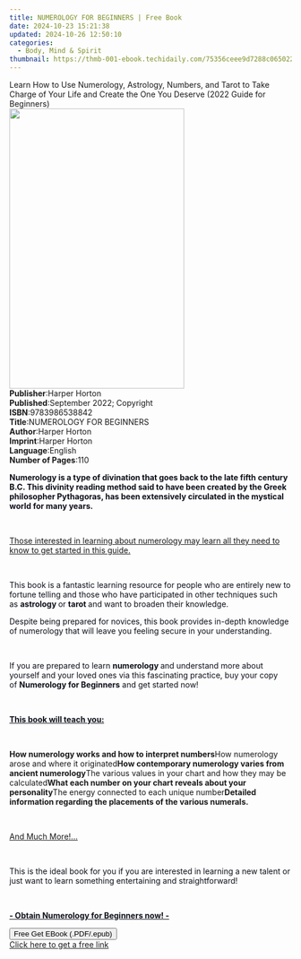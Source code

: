 ```yaml
---
title: NUMEROLOGY FOR BEGINNERS | Free Book
date: 2024-10-23 15:21:38
updated: 2024-10-26 12:50:10
categories:
  - Body, Mind & Spirit
thumbnail: https://thmb-001-ebook.techidaily.com/75356ceee9d7288c0650229fe75dd155ed315d93d27a90fbc40c8c6b874b5026.jpg
---
```

<main id="book-container">
  <div class="flex flex-col">
    <div class="book-brief flex-1 py-6 px-4 sm:p-6 md:py-10 md:px-8">
      <!-- brief-->
      <div class="book-brief-main">
        Learn How to Use Numerology, Astrology, Numbers, and Tarot to Take
        Charge of Your Life and Create the One You Deserve (2022 Guide for
        Beginners)
      </div>
    </div>
    <div
      class="book-meta-info flex-1 grid gap-4 col-start-1 col-end-3 row-start-1 sm:mb-6 sm:grid-cols-4 lg:gap-6 lg:col-start-2 lg:row-end-6 lg:row-span-6 lg:mb-0"
    >
      <div
        class="book-meta-info-left place-content-center mt-4 p-4 text-sm leading-6 col-start-2 col-span-2 dark:text-slate-400"
      >
        <img
          class="w-full h-500 object-cover rounded-lg sm:h-255 sm:col-span-2 lg:col-span-full"
          src="https://img-001-ebook.techidaily.com/a635e7abeafe55b2b6557601aef0a6319290d5ea3beac19695403ff0a3e12435.jpg"
          alt=""
          width="312"
          height="500"
        />
      </div>
      <div
        class="book-meta-info-right mt-2 col-start-1 row-start-2 col-span-3 self-center"
      >
        <!-- meta data  -->
        <div class="flex flex-col px-4 md:px-8">
          <div class="flex-1">
            <strong>Publisher</strong>:<span class="px-2">Harper Horton</span>
          </div>
          <div class="flex-1">
            <strong>Published</strong>:<span class="px-2"
              >September 2022; Copyright</span
            >
          </div>
          <div class="flex-1">
            <strong>ISBN</strong>:<span class="px-2">9783986538842</span>
          </div>
          <div class="flex-1">
            <strong>Title</strong>:<span class="px-2"
              >NUMEROLOGY FOR BEGINNERS</span
            >
          </div>
          <div class="flex-1">
            <strong>Author</strong>:<span class="px-2">Harper Horton</span>
          </div>
          <div class="flex-1">
            <strong>Imprint</strong>:<span class="px-2">Harper Horton</span>
          </div>
          <div class="flex-1">
            <strong>Language</strong>:<span class="px-2">English</span>
          </div>
          <div class="flex-1">
            <strong>Number of Pages</strong>:<span class="px-2">110</span>
          </div>
        </div>
      </div>
    </div>
    <div class="book-description flex-1 py-6 px-4 sm:p-6 md:py-10 md:px-8">
      <div class="book-description-main">
        <div accordion-content="" id="description">
          <p>
            <strong style="color: rgb(14, 16, 26)"
              >Numerology is a type of divination that goes back to the late
              fifth century B.C. This divinity reading method said to have been
              created by the Greek philosopher Pythagoras, has been extensively
              circulated in the mystical world for many years.&nbsp;</strong
            >
          </p>
          <p><span style="color: rgb(14, 16, 26)">&nbsp;</span></p>
          <p>
            <u
              >Those interested in learning about numerology may learn all they
              need to know to get started in this guide.</u
            >
          </p>
          <p><span style="color: rgb(14, 16, 26)">&nbsp;</span></p>
          <p>
            <span style="color: rgb(14, 16, 26)"
              >This book is a fantastic learning resource for people who are
              entirely new to fortune telling and those who have participated in
              other techniques such as&nbsp;</span
            ><strong style="color: rgb(14, 16, 26)">astrology&nbsp;</strong
            ><span style="color: rgb(14, 16, 26)">or&nbsp;</span
            ><strong style="color: rgb(14, 16, 26)">tarot&nbsp;</strong
            ><span style="color: rgb(14, 16, 26)"
              >and want to broaden their knowledge.&nbsp;</span
            >
          </p>
          <p>
            <span style="color: rgb(14, 16, 26)"
              >Despite being prepared for novices, this book provides in-depth
              knowledge of numerology that will leave you feeling secure in your
              understanding.</span
            >
          </p>
          <p><span style="color: rgb(14, 16, 26)">&nbsp;</span></p>
          <p>
            <span style="color: rgb(14, 16, 26)"
              >If you are prepared to learn&nbsp;</span
            ><strong style="color: rgb(14, 16, 26)">numerology&nbsp;</strong
            ><span style="color: rgb(14, 16, 26)"
              >and understand more about yourself and your loved ones via this
              fascinating practice, buy your copy of&nbsp;</span
            ><strong style="color: rgb(14, 16, 26)"
              >Numerology for Beginners</strong
            ><span style="color: rgb(14, 16, 26)"
              >&nbsp;and get started now!</span
            >
          </p>
          <p><span style="color: rgb(14, 16, 26)">&nbsp;</span></p>
          <p>
            <strong style="color: rgb(14, 16, 26)"
              ><u>This book will teach you:</u></strong
            >
          </p>
          <p><span style="color: rgb(14, 16, 26)">&nbsp;</span></p>
          <strong>How numerology works and how to interpret numbers</strong>How
          numerology arose and where it originated<strong
            >How contemporary numerology varies from ancient numerology</strong
          >The various values in your chart and how they may be
          calculated<strong
            >What each number on your chart reveals about your
            personality</strong
          >The energy connected to each unique number<strong
            >Detailed information regarding the placements of the various
            numerals.</strong
          >
          <p><span style="color: rgb(14, 16, 26)">&nbsp;</span></p>
          <p><u>And Much More!...</u></p>
          <p><span style="color: rgb(14, 16, 26)">&nbsp;</span></p>
          <p>
            <span style="color: rgb(14, 16, 26)"
              >This is the ideal book for you if you are interested in learning
              a new talent or just want to learn something entertaining and
              straightforward!</span
            >
          </p>
          <p><span style="color: rgb(14, 16, 26)">&nbsp;</span></p>
          <p>
            <strong style="color: rgb(14, 16, 26)"
              ><u>- Obtain Numerology for Beginners now! -</u></strong
            >
          </p>
        </div>
        <div class="accordion-fader"></div>
      </div>
    </div>
    <div class="book-excerpts flex-1 py-6 px-4 sm:p-6 md:py-10 md:px-8"></div>
    <div
      class="book-about-author flex-1 py-6 px-4 sm:p-6 md:py-10 md:px-8"
    ></div>
    <div class="book-free-get flex-1 py-6 px-4 sm:p-6 md:py-10 md:px-8">
      <button
        id="btn-free-get"
        class="bg-blue-500 hover:bg-blue-700 text-white font-bold py-2 px-4 rounded"
      >
        Free Get EBook (.PDF/.epub)
      </button>
      <div id="countdown-display" class="px-2 text-lg mt-2"></div>
      <a
        id="free-link"
        class="hidden bg-blue-500 hover:bg-blue-700 text-white font-bold py-2 px-4 rounded"
        href="https://www.ebooks.com/en-us/book/210679149/numerology-for-beginners/harper-horton/"
        target="_blank"
        >Click here to get a free link</a
      >
    </div>
    <script>
      let countdownTime = 0;
      let countdownInterval = null;
      document
        .getElementById('btn-free-get')
        .addEventListener('click', startCountdown);
      function startCountdown() {
        countdownTime = new Date().getTime() + 60000 * 3;
        countdownInterval = setInterval(updateCountdown, 1000);
        document.getElementById('btn-free-get').disabled = true;
        document
          .getElementById('btn-free-get')
          .classList.add('bg-gray-500', 'cursor-not-allowed');
      }
      function updateCountdown() {
        let currentTime = new Date().getTime();
        let timeLeft = countdownTime - currentTime;
        let secondsLeft = Math.floor(timeLeft / 1000);
        document.getElementById('countdown-display').innerHTML =
          `Remaining time: ${secondsLeft} seconds.`;
        if (secondsLeft <= 0) {
          clearInterval(countdownInterval);
          document.getElementById('btn-free-get').classList.add('hidden');
          document.getElementById('free-link').classList.remove('hidden');
          document.getElementById('countdown-display').innerHTML = '';
        }
      }
    </script>
  </div>
</main>
